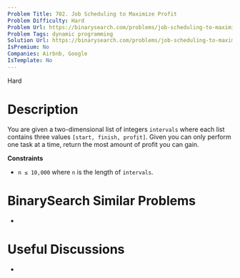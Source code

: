 ```yaml
---
Problem Title: 702. Job Scheduling to Maximize Profit
Problem Difficulty: Hard
Problem Url: https://binarysearch.com/problems/job-scheduling-to-maximize-profit/
Problem Tags: dynamic programming
Solution Url: https://binarysearch.com/problems/job-scheduling-to-maximize-profit/solutions/
IsPremium: No
Companies: Airbnb, Google
IsTemplate: No
---
```


<span style="color: ;">Hard</span>

# Description

You are given a two-dimensional list of integers `intervals` where each list contains three values `[start, finish, profit]`. Given you can only perform one task at a time, return the most amount of profit you can gain.

**Constraints**
- `n ≤ 10,000` where `n` is the length of `intervals`.

# BinarySearch Similar Problems

- []()

# Useful Discussions

- []()

